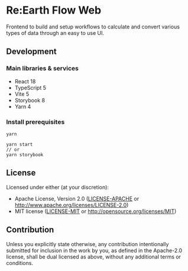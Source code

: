 # Re:Earth Flow Web

Frontend to build and setup workflows to calculate and convert various types of data through an easy to use UI.

## Development

### Main libraries & services

- React 18
- TypeScript 5
- Vite 5
- Storybook 8
- Yarn 4

### Install prerequisites

```console
yarn

yarn start
// or
yarn storybook
```

## License

Licensed under either (at your discretion):

- Apache License, Version 2.0
   ([LICENSE-APACHE](LICENSE-APACHE) or <http://www.apache.org/licenses/LICENSE-2.0>)
- MIT license
   ([LICENSE-MIT](LICENSE-MIT) or <http://opensource.org/licenses/MIT>)

## Contribution

Unless you explicitly state otherwise, any contribution intentionally submitted
for inclusion in the work by you, as defined in the Apache-2.0 license, shall be
dual licensed as above, without any additional terms or conditions.
